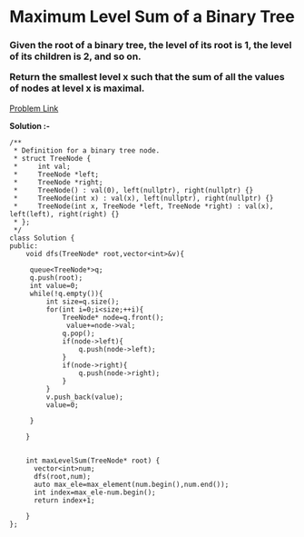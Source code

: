 # Maximum Level Sum of a Binary Tree

<h3>
Given the root of a binary tree, the level of its root is 1, the level of its children is 2, and so on.

Return the smallest level x such that the sum of all the values of nodes at level x is maximal.
  
</h3>

[Problem Link](https://leetcode.com/problems/maximum-level-sum-of-a-binary-tree/)

**Solution :-**

```
/**
 * Definition for a binary tree node.
 * struct TreeNode {
 *     int val;
 *     TreeNode *left;
 *     TreeNode *right;
 *     TreeNode() : val(0), left(nullptr), right(nullptr) {}
 *     TreeNode(int x) : val(x), left(nullptr), right(nullptr) {}
 *     TreeNode(int x, TreeNode *left, TreeNode *right) : val(x), left(left), right(right) {}
 * };
 */
class Solution {
public:
    void dfs(TreeNode* root,vector<int>&v){

     queue<TreeNode*>q;
     q.push(root);
     int value=0;
     while(!q.empty()){
         int size=q.size();
         for(int i=0;i<size;++i){
             TreeNode* node=q.front();
              value+=node->val;
             q.pop();
             if(node->left){
                 q.push(node->left);
             }
             if(node->right){
                 q.push(node->right);
             }
         }
         v.push_back(value);
         value=0;

     }

    }


    int maxLevelSum(TreeNode* root) {
      vector<int>num;
      dfs(root,num);
      auto max_ele=max_element(num.begin(),num.end());
      int index=max_ele-num.begin();
      return index+1;

    }
};
```
